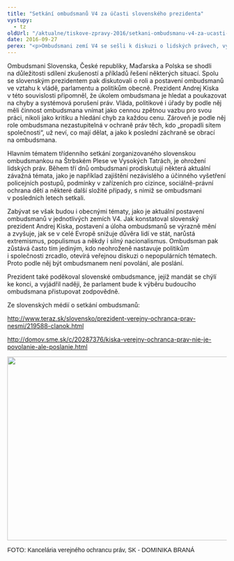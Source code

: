```yaml
---
title: "Setkání ombudsmanů V4 za účasti slovenského prezidenta"
vystupy:
  - tz
oldUrl: "/aktualne/tiskove-zpravy-2016/setkani-ombudsmanu-v4-za-ucasti-slovenskeho-prezidenta"
date: 2016-09-27
perex: "<p>Ombudsmani zemí V4 se sešli k diskuzi o lidských právech, vývoji jejich ochrany a dodržování, i o současném ohrožení lidských práv v zemích V4. Každoročního setkání ombudsmanů, které letos pořádá slovenská ombudsmanka, se zúčastnil i slovenský prezident Andrej Kiska.</p>"
---
```


<!-- imported from the old website -->

<p>Ombudsmani Slovenska, České republiky, Maďarska a Polska se shodli na důležitosti sdílení zkušeností a příkladů řešení některých situací. Spolu se slovenským prezidentem pak diskutovali o roli a postavení ombudsmanů ve vztahu k vládě, parlamentu a politikům obecně. Prezident Andrej Kiska v této souvislosti připomněl, že úkolem ombudsmana je hledat a poukazovat na chyby a systémová porušení práv. Vláda, politikové i úřady by podle něj měli činnost ombudsmana vnímat jako cennou zpětnou vazbu pro svou práci, nikoli jako kritiku a hledání chyb za každou cenu. Zároveň je podle něj role ombudsmana nezastupitelná v ochraně práv těch, kdo „propadli sítem společnosti“, už neví, co mají dělat, a jako k poslední záchraně se obrací na ombudsmana.</p> <p>Hlavním tématem třídenního setkání zorganizovaného slovenskou ombudsmankou na Štrbském Plese ve Vysokých Tatrách, je ohrožení lidských práv. Během tří dnů ombudsmani prodiskutují některá aktuální závažná témata, jako je například zajištění nezávislého a účinného vyšetření policejních postupů, podmínky v zařízeních pro cizince, sociálně-právní ochrana dětí a některé další složité případy, s nimiž se ombudsmani v posledních letech setkali.</p> <p>Zabývat se však budou i obecnými tématy, jako je aktuální postavení ombudsmanů v jednotlivých zemích V4. Jak konstatoval slovenský prezident Andrej Kiska, postavení a úloha ombudsmanů se výrazně mění a zvyšuje, jak se v celé Evropě snižuje důvěra lidí ve stát, narůstá extremismus, populismus a někdy i silný nacionalismus. Ombudsman pak zůstává často tím jediným, kdo neohroženě nastavuje politikům i společnosti zrcadlo, otevírá veřejnou diskuzi o nepopulárních tématech. Proto podle něj být ombudsmanem není povolání, ale poslání.</p> <p>Prezident také poděkoval slovenské ombudsmance, jejíž mandát se chýlí ke konci, a vyjádřil naději, že parlament bude k výběru budoucího ombudsmana přistupovat zodpovědně.</p><p>Ze slovenských médií o setkání ombudsmanů:</p><p><a title="Otevření do nového okna" href="http://www.teraz.sk/slovensko/prezident-verejny-ochranca-prav-nesmi/219588-clanok.html" target="_blank">http://www.teraz.sk/slovensko/prezident-verejny-ochranca-prav-nesmi/219588-clanok.html</a> </p> <p><a title="Otevření do nového okna" href="http://domov.sme.sk/c/20287376/kiska-verejny-ochranca-prav-nie-je-povolanie-ale-poslanie.html" target="_blank">http://domov.sme.sk/c/20287376/kiska-verejny-ochranca-prav-nie-je-povolanie-ale-poslanie.html</a> </p><p><img src="/uploads-import/uploads/RTEmagicC_2016-V4.jpg.jpg" width="634" height="422" alt="" /></p><p><span style="font-family: &quot;Trebuchet MS&quot;, Verdana, sans-serif; font-size: 14px;">FOTO: Kancelária verejného ochrancu práv, SK - DOMINIKA BRANÁ  </span></p>
